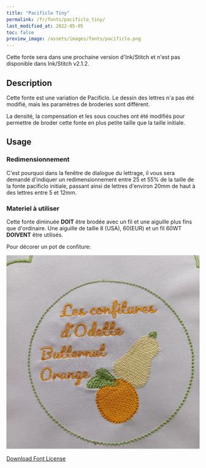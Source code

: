 ```yaml
---
title: "Pacificlo Tiny"
permalink: /fr/fonts/pacificlo_tiny/
last_modified_at: 2022-05-05
toc: false
preview_image: /assets/images/fonts/pacificlo.png
---
```



Cette fonte sera dans une prochaine version d'Ink/Stitch et n'est pas disponible dans Ink/Stitch v2.1.2.

## Description


Cette fonte est une variation de Pacificlo. Le dessin des lettres n'a pas été modifié, mais les paramètres de broderies sont différent. 

La densité, la compensation et les sous couches ont été modifiés pour permettre de broder cette fonte en plus petite taille que la taille initiale.

## Usage
### Redimensionnement

C'est pourquoi dans la fenêtre de dialogue du lettrage, il vous sera demandé d'indiquer un redimensionnement entre 25 et 55% de la taille de la fonte pacificlo  initiale, passant ainsi de lettres d'environ 20mm de haut à des lettres entre 5 et 12mm.

### Materiel à utiliser

Cette fonte diminuée **DOIT** être brodée avec un fil et une aiguille plus fins que d'ordinaire. Une aiguille de taille 8 (USA), 60(EUR) et un fil 60WT **DOIVENT** être utilisés.

Pour décorer un pot de confiture:

![Pacificlotiny jam covers](/assets/images/fonts/pacificlotiny1.jpg)

[Download Font License](https://github.com/inkstitch/inkstitch/tree/main/fonts/pacificlo_tiny/LICENSE)
